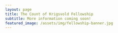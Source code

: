 ```yaml
---
layout: page
title: The Count of Krigsvold Fellowship
subtitle: More information coming soon!
featured_image: /assets/img/fellowship-banner.jpg
---
```

  
